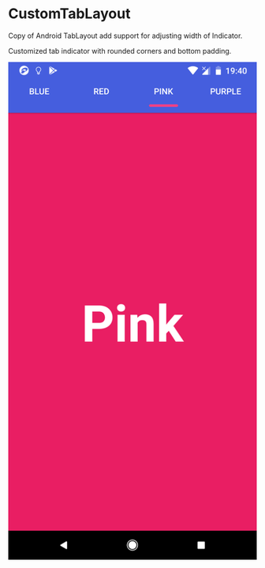 # CustomTabLayout
<p>Copy of Android TabLayout add support for adjusting width of Indicator.</p>
<p>Customized tab indicator with rounded corners and bottom padding.</p>

![Custom Tab Layout](https://github.com/Dimowner/CustomTabLayout/blob/master/art/screen.png)
